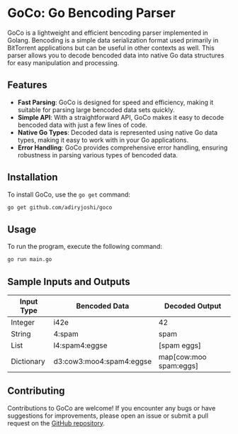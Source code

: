 # GoCo: Go Bencoding Parser

GoCo is a lightweight and efficient bencoding parser implemented in Golang. Bencoding is a simple data serialization format used primarily in BitTorrent applications but can be useful in other contexts as well. This parser allows you to decode bencoded data into native Go data structures for easy manipulation and processing.

## Features

- **Fast Parsing**: GoCo is designed for speed and efficiency, making it suitable for parsing large bencoded data sets quickly.
- **Simple API**: With a straightforward API, GoCo makes it easy to decode bencoded data with just a few lines of code.
- **Native Go Types**: Decoded data is represented using native Go data types, making it easy to work with in your Go applications.
- **Error Handling**: GoCo provides comprehensive error handling, ensuring robustness in parsing various types of bencoded data.

## Installation

To install GoCo, use the `go get` command:

```bash
go get github.com/adiryjoshi/goco
```

## Usage
To run the program, execute the following command:
```bash
go run main.go
```
## Sample Inputs and Outputs

| Input Type     | Bencoded Data                | Decoded Output    |
|----------------|------------------------------|-------------------|
| Integer        | i42e                         | 42                |
| String         | 4:spam                       | spam              |
| List           | l4:spam4:eggse               | [spam eggs]       |
| Dictionary     | d3:cow3:moo4:spam4:eggse     | map[cow:moo spam:eggs] |

## Contributing

Contributions to GoCo are welcome! If you encounter any bugs or have suggestions for improvements, please open an issue or submit a pull request on the [GitHub repository](https://github.com/adityjoshi/goco).
